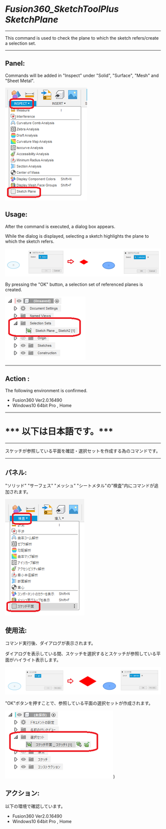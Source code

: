 # ***Fusion360_SketchToolPlus SketchPlane***

---

This command is used to check the plane to which the sketch refers/create a selection set.

---
## Panel:

Commands will be added in "Inspect" under "Solid", "Surface", "Mesh" and "Sheet Metal".

  ![Alt text](./resources_readme/menu_eng.png)

## Usage:
After the command is executed, a dialog box appears.

While the dialog is displayed, selecting a sketch highlights the plane to which the sketch refers.

  ![Alt text](./resources_readme/dialog_eng.png)

By pressing the "OK" button, a selection set of referenced planes is created.

  ![Alt text](./resources_readme/res_eng.png)


---

## **Action** :

The following environment is confirmed.

- Fusion360 Ver2.0.16490
- Windows10 64bit Pro , Home

---

# *** 以下は日本語です。***

---

スケッチが参照している平面を確認・選択セットを作成する為のコマンドです。

---
## パネル:

"ソリッド" "サーフェス" "メッシュ" "シートメタル"の"検査"内にコマンドが追加されます。

  ![Alt text](./resources_readme/menu_jpn.png)

## 使用法:

コマンド実行後、ダイアログが表示されます。

ダイアログを表示している間、スケッチを選択するとスケッチが参照している平面がハイライト表示します。

  ![Alt text](./resources_readme/dialog_jpn.png)

"OK"ボタンを押すことで、参照している平面の選択セットが作成されます。

  ![Alt text](./resources_readme/res_jpn.png))

## アクション:
以下の環境で確認しています。
 + Fusion360 Ver2.0.16490
 + Windows10 64bit Pro , Home